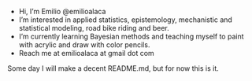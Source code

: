 - Hi, I’m Emilio @emilioalaca
- I’m interested in applied statistics, epistemology, mechanistic and statistical modeling, road bike riding and beer.
- I’m currently learning Bayesian methods and teaching myself to paint with acrylic and draw with color pencils.
- Reach me at emilioalaca at gmail dot com

Some day I will make a decent README.md, but for now this is it.

<!---
emilioalaca/emilioalaca is a ✨ special ✨ repository because its `README.md` (this file) appears on your GitHub profile.
You can click the Preview link to take a look at your changes.
--->
